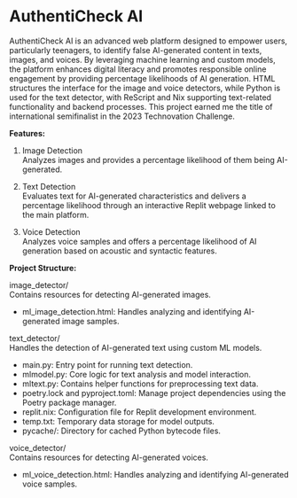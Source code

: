 # AuthentiCheck AI

AuthentiCheck AI is an advanced web platform designed to empower users, particularly teenagers, to identify false AI-generated content in texts, images, and voices. By leveraging machine learning and custom models, the platform enhances digital literacy and promotes responsible online engagement by providing percentage likelihoods of AI generation. HTML structures the interface for the image and voice detectors, while Python is used for the text detector, with ReScript and Nix supporting text-related functionality and backend processes. This project earned me the title of international semifinalist in the 2023 Technovation Challenge.

**Features:**

1. Image Detection  
   Analyzes images and provides a percentage likelihood of them being AI-generated.

2. Text Detection  
   Evaluates text for AI-generated characteristics and delivers a percentage likelihood through an interactive Replit webpage linked to the main platform.

3. Voice Detection  
   Analyzes voice samples and offers a percentage likelihood of AI generation based on acoustic and syntactic features.

**Project Structure:**

image_detector/  
Contains resources for detecting AI-generated images. 
- ml_image_detection.html: Handles analyzing and identifying AI-generated image samples.

text_detector/  
Handles the detection of AI-generated text using custom ML models.  
- main.py: Entry point for running text detection.  
- mlmodel.py: Core logic for text analysis and model interaction.  
- mltext.py: Contains helper functions for preprocessing text data.  
- poetry.lock and pyproject.toml: Manage project dependencies using the Poetry package manager.  
- replit.nix: Configuration file for Replit development environment.  
- temp.txt: Temporary data storage for model outputs.  
- pycache/: Directory for cached Python bytecode files.

voice_detector/  
Contains resources for detecting AI-generated voices.
- ml_voice_detection.html: Handles analyzing and identifying AI-generated voice samples.
